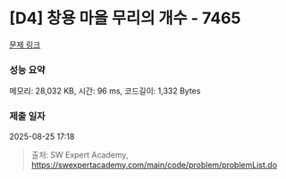 # [D4] 창용 마을 무리의 개수 - 7465 

[문제 링크](https://swexpertacademy.com/main/code/problem/problemDetail.do?contestProbId=AWngfZVa9XwDFAQU) 

### 성능 요약

메모리: 28,032 KB, 시간: 96 ms, 코드길이: 1,332 Bytes

### 제출 일자

2025-08-25 17:18



> 출처: SW Expert Academy, https://swexpertacademy.com/main/code/problem/problemList.do